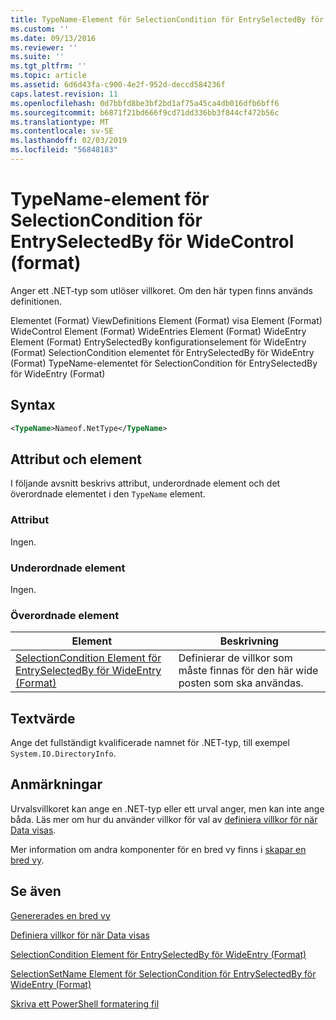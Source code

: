 ```yaml
---
title: TypeName-Element för SelectionCondition för EntrySelectedBy för WideControl (Format) | Microsoft Docs
ms.custom: ''
ms.date: 09/13/2016
ms.reviewer: ''
ms.suite: ''
ms.tgt_pltfrm: ''
ms.topic: article
ms.assetid: 6d6d43fa-c900-4e2f-952d-deccd584236f
caps.latest.revision: 11
ms.openlocfilehash: 0d7bbfd8be3bf2bd1af75a45ca4db016dfb6bff6
ms.sourcegitcommit: b6871f21bd666f9cd71dd336bb3f844cf472b56c
ms.translationtype: MT
ms.contentlocale: sv-SE
ms.lasthandoff: 02/03/2019
ms.locfileid: "56848183"
---
```

# <a name="typename-element-for-selectioncondition-for-entryselectedby-for-widecontrol-format"></a>TypeName-element för SelectionCondition för EntrySelectedBy för WideControl (format)

Anger ett .NET-typ som utlöser villkoret. Om den här typen finns används definitionen.

Elementet (Format) ViewDefinitions Element (Format) visa Element (Format) WideControl Element (Format) WideEntries Element (Format) WideEntry Element (Format) EntrySelectedBy konfigurationselement för WideEntry (Format) SelectionCondition elementet för EntrySelectedBy för WideEntry (Format) TypeName-elementet för SelectionCondition för EntrySelectedBy för WideEntry (Format)

## <a name="syntax"></a>Syntax

```xml
<TypeName>Nameof.NetType</TypeName>
```

## <a name="attributes-and-elements"></a>Attribut och element

I följande avsnitt beskrivs attribut, underordnade element och det överordnade elementet i den `TypeName` element.

### <a name="attributes"></a>Attribut

Ingen.

### <a name="child-elements"></a>Underordnade element

Ingen.

### <a name="parent-elements"></a>Överordnade element

|Element|Beskrivning|
|-------------|-----------------|
|[SelectionCondition Element för EntrySelectedBy för WideEntry (Format)](./selectioncondition-element-for-entryselectedby-for-widecontrol-format.md)|Definierar de villkor som måste finnas för den här wide posten som ska användas.|

## <a name="text-value"></a>Textvärde

Ange det fullständigt kvalificerade namnet för .NET-typ, till exempel `System.IO.DirectoryInfo`.

## <a name="remarks"></a>Anmärkningar

Urvalsvillkoret kan ange en .NET-typ eller ett urval anger, men kan inte ange båda. Läs mer om hur du använder villkor för val av [definiera villkor för när Data visas](./defining-conditions-for-displaying-data.md).

Mer information om andra komponenter för en bred vy finns i [skapar en bred vy](./creating-a-wide-view.md).

## <a name="see-also"></a>Se även

[Genererades en bred vy](./creating-a-wide-view.md)

[Definiera villkor för när Data visas](./defining-conditions-for-displaying-data.md)

[SelectionCondition Element för EntrySelectedBy för WideEntry (Format)](./selectioncondition-element-for-entryselectedby-for-widecontrol-format.md)

[SelectionSetName Element för SelectionCondition för EntrySelectedBy för WideEntry (Format)](./selectionsetname-element-for-selectioncondition-for-entryselectedby-for-wideentry-format.md)

[Skriva ett PowerShell formatering fil](./writing-a-powershell-formatting-file.md)
